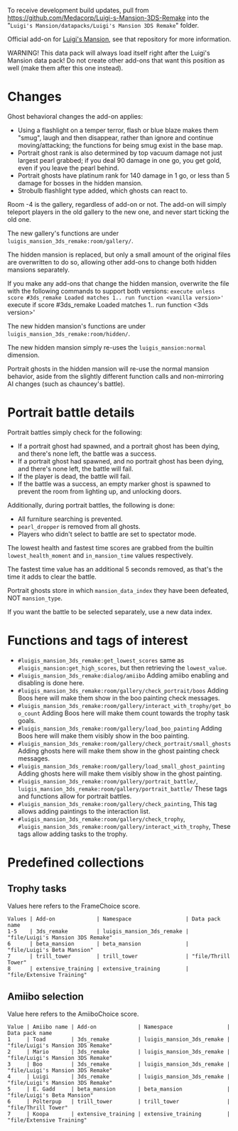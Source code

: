 To receive development build updates, pull from https://github.com/Medacorp/Luigi-s-Mansion-3DS-Remake into the "`Luigi's Mansion/datapacks/Luigi's Mansion 3DS Remake`" folder.

Official add-on for [Luigi's Mansion](https://github.com/Medacorp/Luigi-s-Mansion), see that repository for more information.

WARNING! This data pack will always load itself right after the Luigi's Mansion data pack! Do not create other add-ons that want this position as well (make them after this one instead).

# Changes
Ghost behavioral changes the add-on applies:
* Using a flashlight on a temper terror, flash or blue blaze makes them "smug", laugh and then disappear, rather than ignore and continue moving/attacking; the functions for being smug exist in the base map.
* Portrait ghost rank is also determined by top vacuum damage not just largest pearl grabbed; if you deal 90 damage in one go, you get gold, even if you leave the pearl behind.
* Portrait ghosts have platinum rank for 140 damage in 1 go, or less than 5 damage for bosses in the hidden mansion.
* Strobulb flashlight type added, which ghosts can react to.

Room -4 is the gallery, regardless of add-on or not. The add-on will simply teleport players in the old gallery to the new one, and never start ticking the old one.

The new gallery's functions are under `luigis_mansion_3ds_remake:room/gallery/`.

The hidden mansion is replaced, but only a small amount of the original files are overwritten to do so, allowing other add-ons to change both hidden mansions separately.

If you make any add-ons that change the hidden mansion, overwrite the file with the following commands to support both versions:
`execute unless score #3ds_remake Loaded matches 1.. run function <vanilla version>'
`execute if score #3ds_remake Loaded matches 1.. run function <3ds version>'

The new hidden mansion's functions are under `luigis_mansion_3ds_remake:room/hidden/`.

The new hidden mansion simply re-uses the `luigis_mansion:normal` dimension.

Portrait ghosts in the hidden mansion will re-use the normal mansion behavior, aside from the slightly different function calls and non-mirroring AI changes (such as chauncey's battle).

# Portrait battle details
Portrait battles simply check for the following:
* If a portrait ghost had spawned, and a portrait ghost has been dying, and there's none left, the battle was a success.
* If a portrait ghost had spawned, and no portrait ghost has been dying, and there's none left, the battle will fail.
* If the player is dead, the battle will fail.
* If the battle was a success, an empty marker ghost is spawned to prevent the room from lighting up, and unlocking doors.

Additionally, during portrait battles, the following is done:
* All furniture searching is prevented.
* `pearl_dropper` is removed from all ghosts.
* Players who didn't select to battle are set to spectator mode.

The lowest health and fastest time scores are grabbed from the builtin `lowest_health_moment` and `in_mansion_time` values respectively.

The fastest time value has an additional 5 seconds removed, as that's the time it adds to clear the battle.

Portrait ghosts store in which `mansion_data_index` they have been defeated, NOT `mansion_type`.

If you want the battle to be selected separately, use a new data index.

# Functions and tags of interest
* `#luigis_mansion_3ds_remake:get_lowest_scores` same as `#luigis_mansion:get_high_scores`, but then retrieving the `lowest_value`.
* `#luigis_mansion_3ds_remake:dialog/amiibo` Adding amiibo enabling and disabling is done here.
* `#luigis_mansion_3ds_remake:room/gallery/check_portrait/boos` Adding Boos here will make them show in the boo painting check messages.
* `#luigis_mansion_3ds_remake:room/gallery/interact_with_trophy/get_boo_count` Adding Boos here will make them count towards the trophy task goals.
* `#luigis_mansion_3ds_remake:room/gallery/load_boo_painting` Adding Boos here will make them visibly show in the boo painting.
* `#luigis_mansion_3ds_remake:room/gallery/check_portrait/small_ghosts` Adding ghosts here will make them show in the ghost painting check messages.
* `#luigis_mansion_3ds_remake:room/gallery/load_small_ghost_painting` Adding ghosts here will make them visibly show in the ghost painting.
* `#luigis_mansion_3ds_remake:room/gallery/portrait_battle/`, `luigis_mansion_3ds_remake:room/gallery/portrait_battle/` These tags and functions allow for portrait battles.
* `#luigis_mansion_3ds_remake:room/gallery/check_painting`, This tag allows adding paintings to the interaction list.
* `#luigis_mansion_3ds_remake:room/gallery/check_trophy`, `#luigis_mansion_3ds_remake:room/gallery/interact_with_trophy`, These tags allow adding tasks to the trophy.

# Predefined collections

## Trophy tasks
Values here refers to the FrameChoice score.

```
Values | Add-on             | Namespace                 | Data pack name
1-5    | 3ds_remake         | luigis_mansion_3ds_remake | "file/Luigi's Mansion 3DS Remake"
6      | beta_mansion       | beta_mansion              | "file/Luigi's Beta Mansion"
7      | trill_tower        | trill_tower               | "file/Thrill Tower"
8      | extensive_training | extensive_training        | "file/Extensive Training"
```

## Amiibo selection
Value here refers to the AmiiboChoice score.

```
Value | Amiibo name | Add-on             | Namespace                 | Data pack name
1     | Toad        | 3ds_remake         | luigis_mansion_3ds_remake | "file/Luigi's Mansion 3DS Remake"
2     | Mario       | 3ds_remake         | luigis_mansion_3ds_remake | "file/Luigi's Mansion 3DS Remake"
3     | Boo         | 3ds_remake         | luigis_mansion_3ds_remake | "file/Luigi's Mansion 3DS Remake"
4     | Luigi       | 3ds_remake         | luigis_mansion_3ds_remake | "file/Luigi's Mansion 3DS Remake"
5     | E. Gadd     | beta_mansion       | beta_mansion              | "file/Luigi's Beta Mansion"
6     | Polterpup   | trill_tower        | trill_tower               | "file/Thrill Tower"
7     | Koopa       | extensive_training | extensive_training        | "file/Extensive Training"
```
